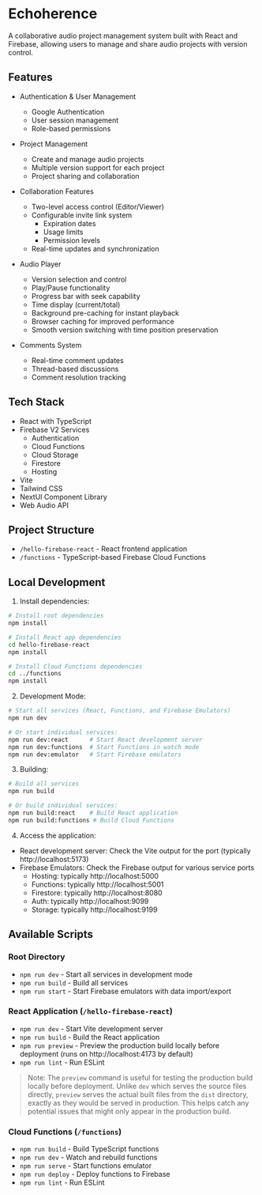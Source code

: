 # Echoherence

A collaborative audio project management system built with React and Firebase, allowing users to manage and share audio projects with version control.

## Features

- Authentication & User Management
  - Google Authentication
  - User session management
  - Role-based permissions

- Project Management
  - Create and manage audio projects
  - Multiple version support for each project
  - Project sharing and collaboration

- Collaboration Features
  - Two-level access control (Editor/Viewer)
  - Configurable invite link system
    - Expiration dates
    - Usage limits
    - Permission levels
  - Real-time updates and synchronization

- Audio Player
  - Version selection and control
  - Play/Pause functionality
  - Progress bar with seek capability
  - Time display (current/total)
  - Background pre-caching for instant playback
  - Browser caching for improved performance
  - Smooth version switching with time position preservation

- Comments System
  - Real-time comment updates
  - Thread-based discussions
  - Comment resolution tracking

## Tech Stack

- React with TypeScript
- Firebase V2 Services
  - Authentication
  - Cloud Functions
  - Cloud Storage
  - Firestore
  - Hosting
- Vite
- Tailwind CSS
- NextUI Component Library
- Web Audio API

## Project Structure

- `/hello-firebase-react` - React frontend application
- `/functions` - TypeScript-based Firebase Cloud Functions

## Local Development

1. Install dependencies:

```bash
# Install root dependencies
npm install

# Install React app dependencies
cd hello-firebase-react
npm install

# Install Cloud Functions dependencies
cd ../functions
npm install
```

2. Development Mode:

```bash
# Start all services (React, Functions, and Firebase Emulators)
npm run dev

# Or start individual services:
npm run dev:react      # Start React development server
npm run dev:functions  # Start Functions in watch mode
npm run dev:emulator   # Start Firebase emulators
```

3. Building:

```bash
# Build all services
npm run build

# Or build individual services:
npm run build:react    # Build React application
npm run build:functions # Build Cloud Functions
```

4. Access the application:

- React development server: Check the Vite output for the port (typically http://localhost:5173)
- Firebase Emulators: Check the Firebase output for various service ports
  - Hosting: typically http://localhost:5000
  - Functions: typically http://localhost:5001
  - Firestore: typically http://localhost:8080
  - Auth: typically http://localhost:9099
  - Storage: typically http://localhost:9199

## Available Scripts

### Root Directory
- `npm run dev` - Start all services in development mode
- `npm run build` - Build all services
- `npm run start` - Start Firebase emulators with data import/export

### React Application (`/hello-firebase-react`)
- `npm run dev` - Start Vite development server
- `npm run build` - Build the React application
- `npm run preview` - Preview the production build locally before deployment (runs on http://localhost:4173 by default)
- `npm run lint` - Run ESLint

> Note: The `preview` command is useful for testing the production build locally before deployment. Unlike `dev` which serves the source files directly, `preview` serves the actual built files from the `dist` directory, exactly as they would be served in production. This helps catch any potential issues that might only appear in the production build.

### Cloud Functions (`/functions`)
- `npm run build` - Build TypeScript functions
- `npm run dev` - Watch and rebuild functions
- `npm run serve` - Start functions emulator
- `npm run deploy` - Deploy functions to Firebase
- `npm run lint` - Run ESLint
